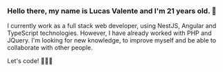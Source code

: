 ### Hello there, my name is Lucas Valente and I'm 21 years old. 👋

I currently work as a full stack web developer, using NestJS, Angular and TypeScript technologies. However, I have already worked with PHP and JQuery.
I'm looking for new knowledge, to improve myself and be able to collaborate with other people. 

Let's code! 🚀🚀🚀
